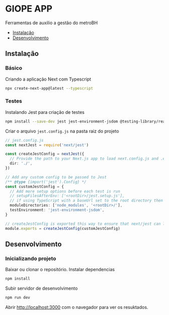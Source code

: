 # GIOPE APP
Ferramentas de auxilio a gestão do metroBH 

* [Instalação](#instalação)
* [Desenvolvimento](#desenvolvimento)

## Instalação
### Básico
Criando a aplicação Next com Typescript
```bash
npx create-next-app@latest --typescript
```
### Testes
Instalando Jest para criação de testes
```bash
npm install --save-dev jest jest-environment-jsdom @testing-library/react @testing-library/jest-dom
```
Criar o arquivo `jest.config.js` na pasta raiz do projeto
```ts
// jest.config.js
const nextJest = require('next/jest')

const createJestConfig = nextJest({
  // Provide the path to your Next.js app to load next.config.js and .env files in your test environment
  dir: './',
})

// Add any custom config to be passed to Jest
/** @type {import('jest').Config} */
const customJestConfig = {
  // Add more setup options before each test is run
  // setupFilesAfterEnv: ['<rootDir>/jest.setup.js'],
  // if using TypeScript with a baseUrl set to the root directory then you need the below for alias' to work
  moduleDirectories: ['node_modules', '<rootDir>/'],
  testEnvironment: 'jest-environment-jsdom',
}

// createJestConfig is exported this way to ensure that next/jest can load the Next.js config which is async
module.exports = createJestConfig(customJestConfig)
```

## Desenvolvimento
### Inicializando projeto
Baixar ou clonar o repositório.
Instalar dependencias
```bash
npm install
```
Subir servidor de desenvolvimento
```bash
npm run dev
```
Abrir [http://localhost:3000](http://localhost:3000) com o navegador para ver os resuktados.

